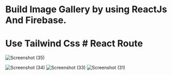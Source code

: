 # Build Image Gallery by using ReactJs And Firebase.
# Use Tailwind Css # React Route








![Screenshot (35)](https://github.com/akankshajadhav1/Image-Gallery/assets/75427676/daf6915c-ef6e-43f3-9c9e-24c8c75ec202)

![Screenshot (34)](https://github.com/akankshajadhav1/Image-Gallery/assets/75427676/18bdb4e8-4d05-404d-9d3a-67b67d036926)
![Screenshot (33)](https://github.com/akankshajadhav1/Image-Gallery/assets/75427676/1871559d-3444-422e-b7d9-09b87eff3a6d)
![Screenshot (31)](https://github.com/akankshajadhav1/Image-Gallery/assets/75427676/a6f31e31-eb49-49da-9227-a5c46a714f76)
